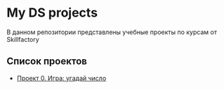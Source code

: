 # My DS projects
В данном репозитории представлены учебные проекты по курсам от Skillfactory

## Список проектов

* [Проект 0. Игра: угадай число]()
